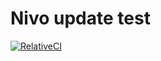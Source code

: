 # Nivo update test

[![RelativeCI](https://badges.relative-ci.com/badges/H9Yx9ocfbdohuca0SAYQ?branch=main)](https://app.relative-ci.com/projects/H9Yx9ocfbdohuca0SAYQ)
